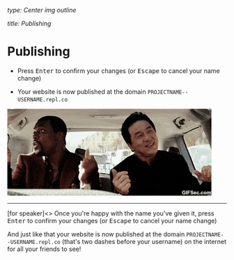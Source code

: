 _type: Center img outline_

_title: Publishing_
# Publishing

- Press <kbd>Enter</kbd> to confirm your changes (or <kbd>Escape</kbd> to cancel your name change)

- Your website is now published at the domain `PROJECTNAME--USERNAME.repl.co` 

![](img/celebrate_rush_hour.gif)

---
[for speaker]<>
Once you're happy with the name you've given it, press <kbd>Enter</kbd> to confirm your changes (or <kbd>Escape</kbd> to cancel your name change)

And just like that your website is now published at the domain `PROJECTNAME--USERNAME.repl.co` (that's two dashes before your username) on the internet for all your friends to see!